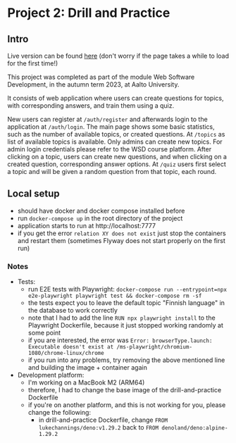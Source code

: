 # Project 2: Drill and Practice

## Intro

Live version can be found
[here](https://wsd-project-ii-drill-and-practice.onrender.com/) (don't worry if
the page takes a while to load for the first time!)

This project was completed as part of the module Web Software Development, in
the autumn term 2023, at Aalto University.

It consists of web application where users can create questions for topics, with
corresponding answers, and train them using a quiz.

New users can register at `/auth/register` and afterwards login to the
application at `/auth/login`. The main page shows some basic statistics, such as
the number of available topics, or created questions. At `/topics` as list of
available topics is available. Only admins can create new topics. For admin
login credentials please refer to the WSD course platform. After clicking on a
topic, users can create new questions, and when clicking on a created question,
corresponding answer options. At `/quiz` users first select a topic and will be
given a random question from that topic, each round.

## Local setup

- should have docker and docker compose installed before
- run `docker-compose up` in the root directory of the project
- application starts to run at http://localhost:7777
- if you get the error `relation XY does not exist` just stop the containers and
  restart them (sometimes Flyway does not start properly on the first run)

### Notes

- Tests:
  - run E2E tests with Playwright:
    `docker-compose run --entrypoint=npx e2e-playwright playwright test && docker-compose rm -sf`
  - the tests expect you to leave the default topic "Finnish language" in the
    database to work correctly
  - note that I had to add the line `RUN npx playwright install` to the
    Playwright Dockerfile, because it just stopped working randomly at some
    point
  - if you are interested, the error was
    `Error: browserType.launch: Executable doesn't exist at /ms-playwright/chromium-1080/chrome-linux/chrome`
  - if you run into any problems, try removing the above mentioned line and
    building the image + container again
- Development platform:
  - I'm working on a MacBook M2 (ARM64)
  - therefore, I had to change the base image of the drill-and-practice
    Dockerfile
  - if you're on another platform, and this is not working for you, please
    change the following:
    - in drill-and-practice Dockerfile, change `FROM lukechannings/deno:v1.29.2`
      back to `FROM denoland/deno:alpine-1.29.2`
